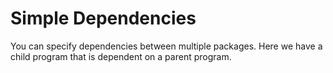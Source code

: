 # Simple Dependencies

You can specify dependencies between multiple packages. Here we have a child
program that is dependent on a parent program.
